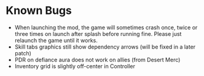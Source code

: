 # Known Bugs

- When launching the mod, the game will sometimes crash once, twice or three times on launch after splash before running fine. Please just relaunch the game until it works.
- Skill tabs graphics still show dependency arrows (will be fixed in a later patch)
- PDR on defiance aura does not work on allies (from Desert Merc)
- Inventory grid is slightly off-center in Controller
